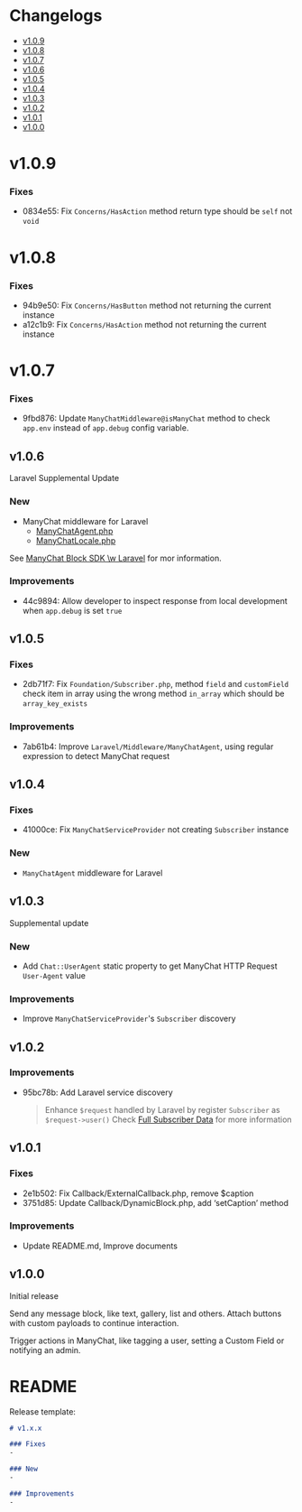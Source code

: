 # Changelogs
- [v1.0.9](#v109)
- [v1.0.8](#v108)
- [v1.0.7](#v107)
- [v1.0.6](#v106)
- [v1.0.5](#v105)
- [v1.0.4](#v104)
- [v1.0.3](#v103)
- [v1.0.2](#v102)
- [v1.0.1](#v101)
- [v1.0.0](#v100)

<!-- v1.0.9 -->
# v1.0.9

### Fixes
- 0834e55: Fix `Concerns/HasAction` method return type should be `self` not `void`

<!-- v1.0.8 -->
# v1.0.8

### Fixes
- 94b9e50: Fix `Concerns/HasButton` method not returning the current instance
- a12c1b9: Fix `Concerns/HasAction` method not returning the current instance

<!-- v1.0.7 -->
# v1.0.7

### Fixes
- 9fbd876: Update `ManyChatMiddleware@isManyChat` method to check `app.env` instead of `app.debug` config variable.

<!-- v1.0.6 -->
## v1.0.6
Laravel Supplemental Update

### New
- ManyChat middleware for Laravel
  - [ManyChatAgent.php](https://github.com/socheatsok78/manychat-block-sdk/blob/v1.0.6/laravel/Middleware/ManyChatAgent.php)
  - [ManyChatLocale.php](https://github.com/socheatsok78/manychat-block-sdk/blob/v1.0.6/laravel/Middleware/ManyChatLocale.php)

See [ManyChat Block SDK \w Laravel](docs/Laravel.md) for mor information.

### Improvements
- 44c9894: Allow developer to inspect response from local development when  `app.debug` is set `true`

<!-- v1.0.5 -->
## v1.0.5

### Fixes
- 2db71f7: Fix `Foundation/Subscriber.php`, method `field` and `customField` check item in array using the wrong method `in_array` which should be `array_key_exists`

### Improvements
- 7ab61b4: Improve `Laravel/Middleware/ManyChatAgent`, using regular expression to detect ManyChat request

<!-- v1.0.4 -->
## v1.0.4

### Fixes
- 41000ce: Fix `ManyChatServiceProvider` not creating `Subscriber` instance

### New
- `ManyChatAgent` middleware for Laravel

<!-- v1.0.3 -->
## v1.0.3
Supplemental update

### New
- Add `Chat::UserAgent` static property to get ManyChat HTTP Request `User-Agent` value

### Improvements
- Improve `ManyChatServiceProvider`'s `Subscriber` discovery

<!-- v1.0.2 -->
## v1.0.2

### Improvements
- 95bc78b: Add Laravel service discovery
  > Enhance `$request` handled by Laravel by register `Subscriber` as `$request->user()`
  > Check [Full Subscriber Data](docs/FullSubscriberData.md) for more information

<!-- v1.0.1 -->
## v1.0.1

### Fixes
- 2e1b502: Fix Callback/ExternalCallback.php, remove $caption
- 3751d85: Update Callback/DynamicBlock.php, add ‘setCaption’ method

### Improvements
- Update README.md, Improve documents

<!-- v1.0.0 -->
## v1.0.0
Initial release

Send any message block, like text, gallery, list and others. Attach buttons with custom payloads to continue interaction.

Trigger actions in ManyChat, like tagging a user, setting a Custom Field or notifying an admin.

<!-- README -->
# README
Release template:

```md
# v1.x.x

### Fixes
-

### New
-

### Improvements
-
```
